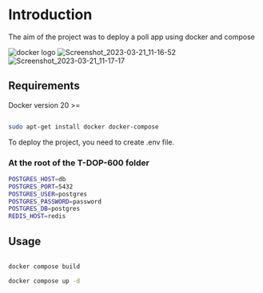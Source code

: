 # Introduction

The aim of the project was to deploy a poll app using docker and compose

![docker logo](https://d1.awsstatic.com/acs/characters/Logos/Docker-Logo_Horizontel_279x131.b8a5c41e56b77706656d61080f6a0217a3ba356d.png)
![Screenshot_2023-03-21_11-16-52](https://user-images.githubusercontent.com/39527261/226577173-6d0d765e-31b8-4f8f-b707-b01483c5fc09.png)
![Screenshot_2023-03-21_11-17-17](https://user-images.githubusercontent.com/39527261/226577184-e3655aa1-ba06-48b7-87e1-e0fe9f3f43a2.png)

## Requirements

Docker version 20 >=

```bash

sudo apt-get install docker docker-compose

```

To deploy the project, you need to create .env file.

### At the root of the T-DOP-600 folder

```bash
POSTGRES_HOST=db
POSTGRES_PORT=5432
POSTGRES_USER=postgres
POSTGRES_PASSWORD=password
POSTGRES_DB=postgres
REDIS_HOST=redis
```


## Usage

```bash

docker compose build

docker compose up -d

```
